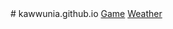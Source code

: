 <html>
  <body>
# kawwunia.github.io
    <a href="ballgame/main.html">Game</a>
        <a href="WeatherApp.html">Weather</a>
  </body>
  </html>
